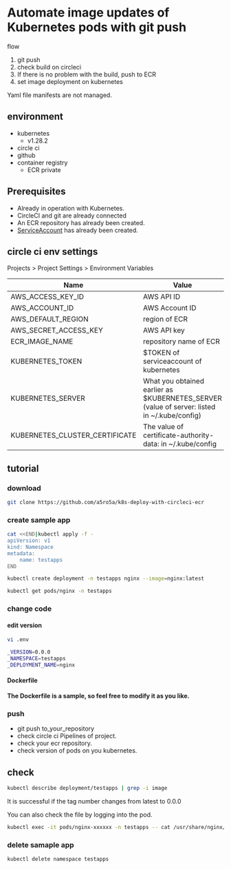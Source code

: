 # Automate image updates of Kubernetes pods with git push
flow
1. git push
2. check build on circleci
3. If there is no problem with the build, push to ECR
4. set image deployment on kubernetes

Yaml file manifests are not managed.

## environment
- kubernetes
    - v1.28.2
- circle ci
- github
- container registry
    - ECR private

## Prerequisites
- Already in operation with Kubernetes.
- CircleCI and git are already connected
- An ECR repository has already been created.
- [ServiceAccount](https://github.com/a5ro5a/k8s-create-svcaccount) has already been created.

## circle ci env settings
Projects > Project Settings > Environment Variables

| Name | Value |
| ---- | ----- |
| AWS_ACCESS_KEY_ID | AWS API ID|
| AWS_ACCOUNT_ID|AWS Account ID|
| AWS_DEFAULT_REGION |region of ECR|
| AWS_SECRET_ACCESS_KEY |AWS API key|
| ECR_IMAGE_NAME |repository name of ECR|
| KUBERNETES_TOKEN |$TOKEN of serviceaccount of kubernetes|
| KUBERNETES_SERVER | What you obtained earlier as $KUBERNETES_SERVER (value of server: listed in ~/.kube/config)|
| KUBERNETES_CLUSTER_CERTIFICATE |The value of certificate-authority-data: in ~/.kube/config|

## tutorial
### download
```bash
git clone https://github.com/a5ro5a/k8s-deploy-with-circleci-ecr
```

### create sample app
```bash
cat <<END|kubectl apply -f -
apiVersion: v1
kind: Namespace
metadata:
    name: testapps
END
```
```bash
kubectl create deployment -n testapps nginx --image=nginx:latest
```
```bash
kubectl get pods/nginx -n testapps
```

### change code
#### edit version
```bash
vi .env
```
```bash
_VERSION=0.0.0
_NAMESPACE=testapps
_DEPLOYMENT_NAME=nginx
```

#### Dockerfile
__The Dockerfile is a sample, so feel free to modify it as you like.__

### push
- git push to_your_repository
- check circle ci Pipelines of project.
- check your ecr repository.
- check version of pods on you kubernetes.

## check
```bash
kubectl describe deployment/testapps | grep -i image
```
It is successful if the tag number changes from latest to 0.0.0

You can also check the file by logging into the pod.
```bash
kubectl exec -it pods/nginx-xxxxxx -n testapps -- cat /usr/share/nginx/html/test.html
```

### delete samaple app
```bash
kubectl delete namespace testapps
```

